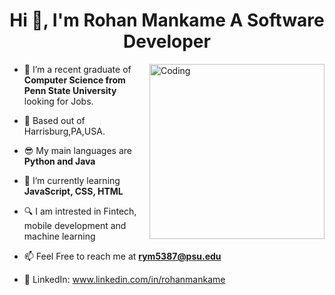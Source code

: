 <h1 align="center">Hi 👋, I'm Rohan Mankame A Software Developer</h1>
<img align="right" alt="Coding" width="280" src="https://media.tenor.com/I3RjM4xQO0kAAAAi/monitors-typing.gif">
              
- 🔭 I’m a recent graduate of **Computer Science from Penn State University** looking for Jobs.

- 📍 Based out of Harrisburg,PA,USA. 

- 😎 My main languages are **Python and Java** 

- 🌱 I’m currently learning **JavaScript, CSS, HTML**

- 🔍 I am intrested in Fintech, mobile development and machine learning  

- 📫 Feel Free to reach me at **rym5387@psu.edu**

- 💫 LinkedIn: www.linkedin.com/in/rohanmankame             


<p align="center">

